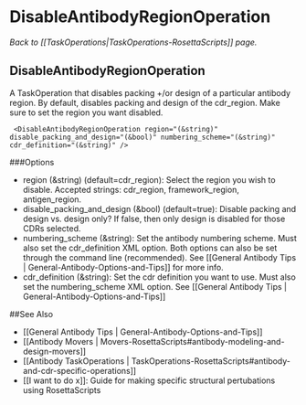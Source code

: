 # DisableAntibodyRegionOperation
*Back to [[TaskOperations|TaskOperations-RosettaScripts]] page.*
## DisableAntibodyRegionOperation

A TaskOperation that disables packing +/or design of a particular antibody region.
By default, disables packing and design of the cdr_region.  Make sure to set the region you want disabled.

     <DisableAntibodyRegionOperation region="(&string)" disable_packing_and_design="(&bool)" numbering_scheme="(&string)" cdr_definition="(&string)" />

###Options 

-   region (&string) (default=cdr_region):  Select the region you wish to disable. Accepted strings: cdr_region, framework_region, antigen_region.
-   disable_packing_and_design (&bool) (default=true): Disable packing and design vs. design only?  If false, then only design is disabled for those CDRs selected.
-   numbering_scheme (&string):  Set the antibody numbering scheme.  Must also set the cdr_definition XML option. Both options can also be set through the command line (recommended).  See [[General Antibody Tips | General-Antibody-Options-and-Tips]] for more info.
-   cdr_definition (&string): Set the cdr definition you want to use.  Must also set the numbering_scheme XML option.  See [[General Antibody Tips | General-Antibody-Options-and-Tips]]

 

##See Also

* [[General Antibody Tips | General-Antibody-Options-and-Tips]]
* [[Antibody Movers | Movers-RosettaScripts#antibody-modeling-and-design-movers]]
* [[Antibody TaskOperations | TaskOperations-RosettaScripts#antibody-and-cdr-specific-operations]]
* [[I want to do x]]: Guide for making specific structural pertubations using RosettaScripts